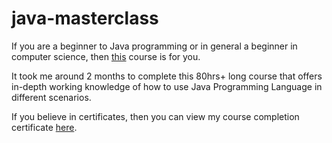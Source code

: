 # java-masterclass

If you are a beginner to Java programming or in general a beginner in computer science, then [this](https://www.udemy.com/course/java-the-complete-java-developer-course/) course is for you.

It took me around 2 months to complete this 80hrs+ long course that offers in-depth working knowledge of how to use Java Programming Language in different scenarios.


If you believe in certificates, then you can view my course completion certificate [here](https://ude.my/UC-ccf17ffd-6482-4759-83f9-968c641ff53e).
